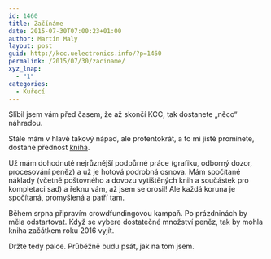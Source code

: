 ```yaml
---
id: 1460
title: Začínáme
date: 2015-07-30T07:00:23+01:00
author: Martin Maly
layout: post
guid: http://kcc.uelectronics.info/?p=1460
permalink: /2015/07/30/zaciname/
xyz_lnap:
  - "1"
categories:
  - Kuřecí
---
```

Slíbil jsem vám před časem, že až skončí KCC, tak dostanete &#8222;něco&#8220; náhradou.

Stále mám v hlavě takový nápad, ale protentokrát, a to mi jistě prominete, dostane přednost [kniha](http://www.misantrop.info/naucim-vas-mluvit-elektronicky/).

Už mám dohodnuté nejrůznější podpůrné práce (grafiku, odborný dozor, procesování peněz) a už je hotová podrobná osnova. Mám spočítané náklady (včetně poštovného a dovozu vytištěných knih a součástek pro kompletaci sad) a řeknu vám, až jsem se orosil! Ale každá koruna je spočítaná, promyšlená a patří tam.

Během srpna připravím crowdfundingovou kampaň. Po prázdninách by měla odstartovat. Když se vybere dostatečné množství peněz, tak by mohla kniha začátkem roku 2016 vyjít.

Držte tedy palce. Průběžně budu psát, jak na tom jsem.